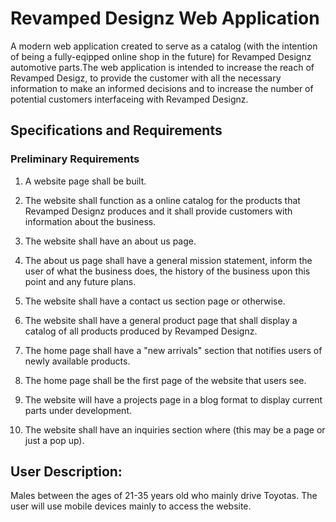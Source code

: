 # Revamped Designz Web Application

A modern web application created to serve as a catalog (with the intention of being a fully-eqipped online shop in the future) for Revamped Designz automotive parts.The web application is intended to increase the reach of Revamped Desigz, to provide the customer with all the necessary information to make an informed decisions and to increase the number of potential customers interfaceing with Revamped Designz.

## Specifications and Requirements

### Preliminary Requirements

1. A website page shall be built.

2. The website shall function as a online catalog for the products that Revamped Designz produces and it shall provide customers with information about the business.

3. The website shall have an about us page.

4. The about us page shall have a general mission statement, inform the user of what the business does, the history of the business upon this point and any future plans.

5. The website shall have a contact us section page or otherwise.

6. The website shall have a general product page that shall display a catalog of all products produced by Revamped Designz.

7. The home page shall have a "new arrivals" section that notifies users of newly available products.

8. The home page shall be the first page of the website that users see.

9. The website will have a projects page in a blog format to display current parts under development.

10. The website shall have an inquiries section where (this may be a page or just a pop up).

## User Description: 
Males between the ages of 21-35 years old who mainly drive Toyotas. The user will use mobile devices mainly to access the website.